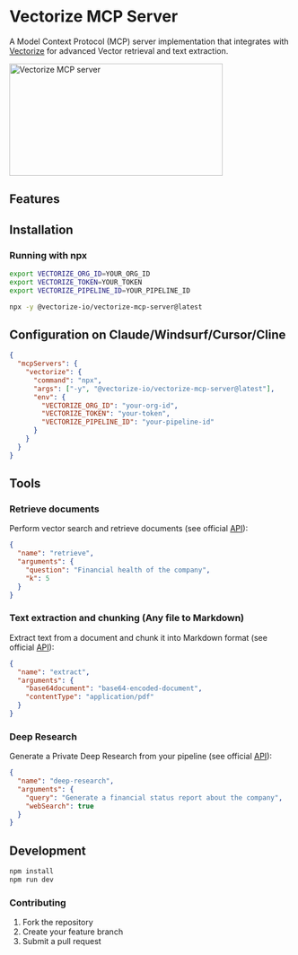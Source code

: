 # Vectorize MCP Server

A Model Context Protocol (MCP) server implementation that integrates with [Vectorize](https://vectorize.io/) for advanced Vector retrieval and text extraction.

<a href="https://glama.ai/mcp/servers/pxwbgk0kzr">
  <img width="380" height="200" src="https://glama.ai/mcp/servers/pxwbgk0kzr/badge" alt="Vectorize MCP server" />
</a>

## Features

## Installation

### Running with npx

```bash
export VECTORIZE_ORG_ID=YOUR_ORG_ID
export VECTORIZE_TOKEN=YOUR_TOKEN
export VECTORIZE_PIPELINE_ID=YOUR_PIPELINE_ID

npx -y @vectorize-io/vectorize-mcp-server@latest
```

## Configuration on Claude/Windsurf/Cursor/Cline

```json
{
  "mcpServers": {
    "vectorize": {
      "command": "npx",
      "args": ["-y", "@vectorize-io/vectorize-mcp-server@latest"],
      "env": {
        "VECTORIZE_ORG_ID": "your-org-id",
        "VECTORIZE_TOKEN": "your-token",
        "VECTORIZE_PIPELINE_ID": "your-pipeline-id"
      }
    }
  }
}
```
## Tools

### Retrieve documents

Perform vector search and retrieve documents (see official [API](https://docs.vectorize.io/api/api-pipelines/api-retrieval)):

```json
{
  "name": "retrieve",
  "arguments": {
    "question": "Financial health of the company",
    "k": 5
  }
}
```

### Text extraction and chunking (Any file to Markdown)

Extract text from a document and chunk it into Markdown format (see official [API](https://docs.vectorize.io/api/api-extraction)):

```json
{
  "name": "extract",
  "arguments": {
    "base64document": "base64-encoded-document",
    "contentType": "application/pdf"
  }
}
```

### Deep Research

Generate a Private Deep Research from your pipeline (see official [API](https://docs.vectorize.io/api/api-pipelines/api-deep-research)):

```json
{
  "name": "deep-research",
  "arguments": {
    "query": "Generate a financial status report about the company",
    "webSearch": true
  }
} 
```
## Development

```bash
npm install
npm run dev
```

### Contributing

1. Fork the repository
2. Create your feature branch
3. Submit a pull request
